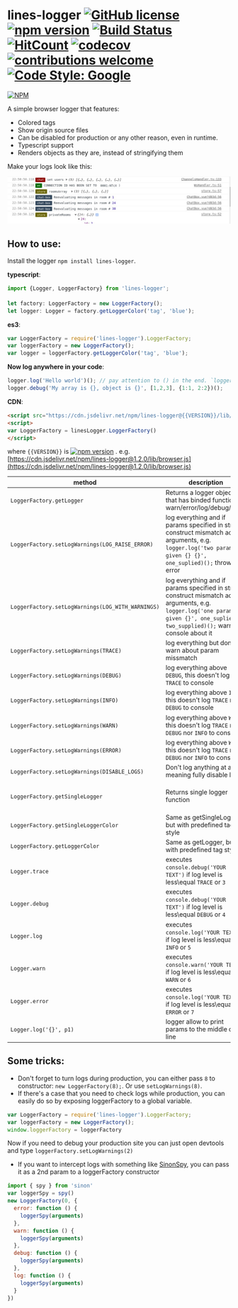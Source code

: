 # lines-logger  [![GitHub license](https://img.shields.io/badge/license-MIT-blue.svg)](https://github.com/deathangel908/lines-logger/blob/master/LICENSE) [![npm version](https://img.shields.io/npm/v/lines-logger.svg)](https://www.npmjs.com/package/lines-logger) [![Build Status](https://travis-ci.org/akoidan/lines-logger.svg?branch=master)](https://travis-ci.org/akoidan/lines-logger) [![HitCount](http://hits.dwyl.io/akoidan/lines-logger.svg)](http://hits.dwyl.io/akoidan/lines-logger) [![codecov](https://codecov.io/gh/akoidan/lines-logger/branch/master/graph/badge.svg)](https://codecov.io/gh/akoidan/lines-logger) [![contributions welcome](https://img.shields.io/badge/contributions-welcome-brightgreen.svg?style=flat)](https://github.com/akoidan/lines-logger/issues) [![Code Style: Google](https://img.shields.io/badge/code%20style-google-blueviolet.svg)](https://github.com/google/gts)

[![NPM](https://nodei.co/npm/lines-logger.png?downloads=true&downloadRank=true&stars=true)](https://nodei.co/npm/lines-logger/)

A simple browser logger that features:

- Colored tags
- Show origin source files
- Can be disabled for production or any other reason, even in runtime.
- Typescript support
- Renders objects as they are, instead of stringifying them

Make your logs look like this:

![logs example](https://raw.githubusercontent.com/Deathangel908/lines-logger/master/demo.jpeg)

## How to use:

Install the logger `npm install lines-logger`.

 **typescript**:
```typescript
import {Logger, LoggerFactory} from 'lines-logger';

let factory: LoggerFactory = new LoggerFactory();
let logger: Logger = factory.getLoggerColor('tag', 'blue');
```

**es3**:
```javascript
var LoggerFactory = require('lines-logger').LoggerFactory;
var loggerFactory = new LoggerFactory();
var logger = loggerFactory.getLoggerColor('tag', 'blue');
```

**Now log anywhere in your code**:
```javascript
logger.log('Hello world')(); // pay attention to () in the end. `logger.log` returns a function that should be called, thus `console.log` is called from YOUR location instead of the library.
logger.debug('My array is {}, object is {}', [1,2,3], {1:1, 2:2})();
```

**CDN**:
```html
<script src="https://cdn.jsdelivr.net/npm/lines-logger@{{VERSION}}/lib/browser.js"></script>
<script>
var LoggerFactory = linesLogger.LoggerFactory()
</script>
```
where `{{VERSION}}` is [![npm version](https://img.shields.io/npm/v/lines-logger.svg)](https://www.npmjs.com/package/lines-logger) . e.g. [https://cdn.jsdelivr.net/npm/lines-logger@1.2.0/lib/browser.js](https://cdn.jsdelivr.net/npm/lines-logger@1.2.0/lib/browser.js)


|method|description|example|
|-|-|-|
| `LoggerFactory.getLogger`| Returns a logger object that has binded functions warn/error/log/debug/trace| `var logger = loggerFactory.getLogger('tag', 'background-color: black')`|
| `LoggerFactory.setLogWarnings(LOG_RAISE_ERROR)` | log everything and if params specified in string construct mismatch actual arguments, e.g. `logger.log('two params given {} {}', one_suplied)();` throw an error| `loggerFactory.setLogWarnings(1)`|
| `LoggerFactory.setLogWarnings(LOG_WITH_WARNINGS)` | log everything and if params specified in string construct mismatch actual arguments, e.g. `logger.log('one param given {}', one_suplied, two_supplied)();` warn in console about it | `loggerFactory.setLogWarnings(2)`|
| `LoggerFactory.setLogWarnings(TRACE)` | log everything but don't warn about param missmatch | `loggerFactory.setLogWarnings(3)`|
| `LoggerFactory.setLogWarnings(DEBUG)` | log everything above `DEBUG`, this doesn't log `TRACE` to console| `loggerFactory.setLogWarnings(4)`|
| `LoggerFactory.setLogWarnings(INFO)` | log everything above `INFO`, this doesn't log `TRACE` nor `DEBUG` to console| `loggerFactory.setLogWarnings(5)`|
| `LoggerFactory.setLogWarnings(WARN)` | log everything above `WARN`, this doesn't log `TRACE` nor `DEBUG`  nor `INFO` to console| `loggerFactory.setLogWarnings(6)`|
| `LoggerFactory.setLogWarnings(ERROR)` | log everything above `WARN`, this doesn't log `TRACE` nor `DEBUG`  nor `INFO` to console| `loggerFactory.setLogWarnings(7)`|
| `LoggerFactory.setLogWarnings(DISABLE_LOGS)` | Don't log anything at all, meaning fully disable logs| `loggerFactory.setLogWarnings(8)`|
| `LoggerFactory.getSingleLogger` | Returns single logger function  | `var log = loggerFactory.getSingleLogger('tag', 'color: #006c00;', console.log); log('hello world')()`|
| `LoggerFactory.getSingleLoggerColor` | Same as getSingleLogger but with predefined tag style| `loggerFactory.getSingleLoggerColor('tag', 'blue')`|
| `LoggerFactory.getLoggerColor`| Same as getLogger, but with predefined tag style| `loggerFactory.getLogger('tag', 'black')`|
| `Logger.trace`| executes `console.debug('YOUR TEXT')` if log level is less\equal `TRACE` or `3` | `logger.log('Hello world')()`|
| `Logger.debug`| executes `console.debug('YOUR TEXT')`  if log level is less\equal `DEBUG` or `4` | `logger.debug('Hello world')()`|
| `Logger.log` | executes `console.log('YOUR TEXT')`  if log level is less\equal `INFO` or `5` | `logger.log('Hello world')()`|
| `Logger.warn` | executes `console.warn('YOUR TEXT')`  if log level is less\equal `WARN` or `6` | `logger.warn('Hello world')()`|
| `Logger.error` | executes `console.log('YOUR TEXT')`  if log level is less\equal `ERROR` or `7`| `logger.error('Hello world')()`
| `Logger.log('{}', p1)`| logger allow to print params to the middle of the line | `logger.log('Hello {}!', 'world')()`|


## Some tricks:
- Don't forget to turn logs during production, you can either pass `8` to constructor: `new LoggerFactory(8);`.  Or use `setLogWarnings(8)`.
- If there's a case that you need to check logs while production, you can easily do so by exposing loggerFactory to a global variable. 
``` js
var LoggerFactory = require('lines-logger').LoggerFactory;
var loggerFactory = new LoggerFactory();
window.loggerFactory = loggerFactory
```
Now if you need to debug your production site you can just open devtools and type `loggerFactory.setLogWarnings(2)`
- If you want to intercept logs with something like [SinonSpy](http://sinonjs.org/releases/v4.0.0/spies/), you can pass it as a 2nd param to a loggerFactory constructor
``` js
import { spy } from 'sinon'
var loggerSpy = spy()
new LoggerFactory(0, {
  error: function () {
    loggerSpy(arguments)
  },
  warn: function () {
    loggerSpy(arguments)
  },
  debug: function () {
    loggerSpy(arguments)
  },
  log: function () {
    loggerSpy(arguments)
  }
})
```
